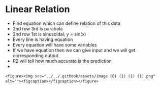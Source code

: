 # Linear Relation

* Find equation which can define relation of this data
* 2nd row 3rd is parabola
* 2nd row 1st is sinusoidal, y = sin(x)
* Every line is having equation
* Every equation will have some variables
* If we have equation then we can give input and we will get corresponding output
* R2 will tell how much accurate is the prediction
*

    <figure><img src="../../.gitbook/assets/image (8) (1) (1) (1).png" alt=""><figcaption></figcaption></figure>
